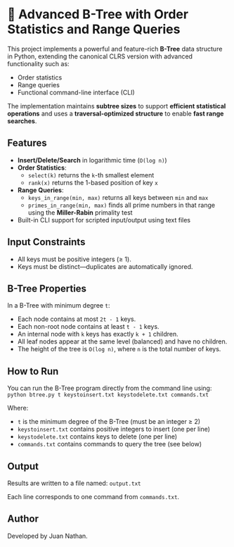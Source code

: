 # 🌳 Advanced B-Tree with Order Statistics and Range Queries

This project implements a powerful and feature-rich **B-Tree** data structure in Python, extending the canonical CLRS version with advanced functionality such as:

- Order statistics
- Range queries
- Functional command-line interface (CLI)

The implementation maintains **subtree sizes** to support **efficient statistical operations** and uses a **traversal-optimized structure** to enable **fast range searches**.

## Features

- **Insert/Delete/Search** in logarithmic time (`O(log n)`)
- **Order Statistics**:
  - `select(k)` returns the `k`-th smallest element
  - `rank(x)` returns the 1-based position of key `x`
- **Range Queries**:
  - `keys_in_range(min, max)` returns all keys between `min` and `max`
  - `primes_in_range(min, max)` finds all prime numbers in that range using the **Miller-Rabin** primality test
- Built-in CLI support for scripted input/output using text files

## Input Constraints

- All keys must be positive integers (≥ 1).
- Keys must be distinct—duplicates are automatically ignored.

## B-Tree Properties

In a B-Tree with minimum degree `t`:

- Each node contains at most `2t - 1` keys.
- Each non-root node contains at least `t - 1` keys.
- An internal node with `k` keys has exactly `k + 1` children.
- All leaf nodes appear at the same level (balanced) and have no children.
- The height of the tree is `O(log n)`, where `n` is the total number of keys.

## How to Run

You can run the B-Tree program directly from the command line using:
`python btree.py t keystoinsert.txt keystodelete.txt commands.txt`

Where:
- `t` is the minimum degree of the B-Tree (must be an integer ≥ 2)
- `keystoinsert.txt` contains positive integers to insert (one per line)
- `keystodelete.txt` contains keys to delete (one per line)
- `commands.txt` contains commands to query the tree (see below)

## Output

Results are written to a file named:
`output.txt`

Each line corresponds to one command from `commands.txt`.

## Author

Developed by Juan Nathan.












